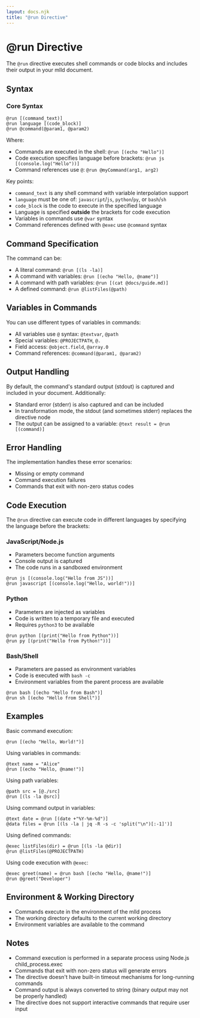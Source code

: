 ```yaml
---
layout: docs.njk
title: "@run Directive"
---
```


# @run Directive

The `@run` directive executes shell commands or code blocks and includes their output in your mlld document.

## Syntax

### Core Syntax
```mlld
@run [(command_text)]
@run language [(code_block)]
@run @command(@param1, @param2)
```

Where:
- Commands are executed in the shell: `@run [(echo "Hello")]`
- Code execution specifies language before brackets: `@run js [(console.log("Hello"))]`
- Command references use `@`: `@run @myCommand(arg1, arg2)`

Key points:
- `command_text` is any shell command with variable interpolation support
- `language` must be one of: `javascript`/`js`, `python`/`py`, or `bash`/`sh`
- `code_block` is the code to execute in the specified language
- Language is specified **outside** the brackets for code execution
- Variables in commands use `@var` syntax
- Command references defined with `@exec` use `@command` syntax

## Command Specification

The command can be:
- A literal command: `@run [(ls -la)]`
- A command with variables: `@run [(echo "Hello, @name")]`
- A command with path variables: `@run [(cat @docs/guide.md)]`
- A defined command: `@run @listFiles(@path)`

## Variables in Commands

You can use different types of variables in commands:
- All variables use `@` syntax: `@textvar`, `@path`
- Special variables: `@PROJECTPATH`, `@.`
- Field access: `@object.field`, `@array.0`
- Command references: `@command(@param1, @param2)`

## Output Handling

By default, the command's standard output (stdout) is captured and included in your document. Additionally:

- Standard error (stderr) is also captured and can be included
- In transformation mode, the stdout (and sometimes stderr) replaces the directive node
- The output can be assigned to a variable: `@text result = @run [(command)]`

## Error Handling

The implementation handles these error scenarios:
- Missing or empty command
- Command execution failures
- Commands that exit with non-zero status codes

## Code Execution

The `@run` directive can execute code in different languages by specifying the language before the brackets:

### JavaScript/Node.js
- Parameters become function arguments
- Console output is captured
- The code runs in a sandboxed environment

```mlld
@run js [(console.log("Hello from JS"))]
@run javascript [(console.log("Hello, world!"))]
```

### Python
- Parameters are injected as variables
- Code is written to a temporary file and executed
- Requires `python3` to be available

```mlld
@run python [(print("Hello from Python"))]
@run py [(print("Hello from Python!"))]
```

### Bash/Shell
- Parameters are passed as environment variables
- Code is executed with `bash -c`
- Environment variables from the parent process are available

```mlld
@run bash [(echo "Hello from Bash")]
@run sh [(echo "Hello from Shell")]
```

## Examples

Basic command execution:
```mlld
@run [(echo "Hello, World!")]
```

Using variables in commands:
```mlld
@text name = "Alice"
@run [(echo "Hello, @name!")]
```

Using path variables:
```mlld
@path src = [@./src]
@run [(ls -la @src)]
```

Using command output in variables:
```mlld
@text date = @run [(date +"%Y-%m-%d")]
@data files = @run [(ls -la | jq -R -s -c 'split("\n")[:-1]')]
```

Using defined commands:
```mlld
@exec listFiles(dir) = @run [(ls -la @dir)]
@run @listFiles(@PROJECTPATH)
```

Using code execution with `@exec`:
```mlld
@exec greet(name) = @run bash [(echo "Hello, @name!")]
@run @greet("Developer")
```

## Environment & Working Directory

- Commands execute in the environment of the mlld process
- The working directory defaults to the current working directory
- Environment variables are available to the command

## Notes

- Command execution is performed in a separate process using Node.js child_process.exec
- Commands that exit with non-zero status will generate errors
- The directive doesn't have built-in timeout mechanisms for long-running commands
- Command output is always converted to string (binary output may not be properly handled)
- The directive does not support interactive commands that require user input